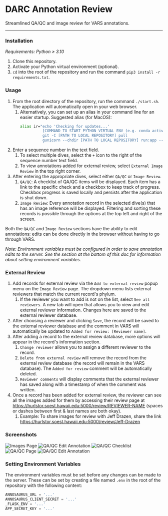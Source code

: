 # DARC Annotation Review
Streamlined QA/QC and image review for VARS annotations.

***

### Installation

_Requirements: Python ≥ 3.10_

1. Clone this repository.
2. Activate your Python virtual environment (optional).
3. `cd` into the root of the repository and run the command `pip3 install -r requirements.txt`.

### Usage

1. From the root directory of the repository, run the command `./start.sh`. The application will automatically open in your web browser.
   1. Alternatively, you can set up an alias in your command line for an easier startup. Suggested alias (for MacOS):
      ```bash
      alias ir="echo 'Checking for updates...'
                [COMMAND TO START PYTHON VIRTUAL ENV (e.g. conda activate darc)]
                git -C [PATH TO LOCAL REPOSITORY] pull
                gunicorn --chdir [PATH TO LOCAL REPOSITORY] run:app --threads 3"
      ```
2. Enter a sequence number in the text field.
   1. To select multiple dives, select the `+` icon to the right of the sequence number text field.
   2. To view annotations added for external review, select `External Image Review` in the top right corner.
3. After entering the appropriate dives, select either `QA/QC` or `Image Review`.
   1. `QA/QC`: A checklist of QA/QC items will be displayed. Each item has a link to the specific check and a checkbox to keep track of progress. Checkbox progress is saved locally and persists after the application is shut down.
   2. `Image Review`: Every annotation record in the selected dive(s) that has an image reference will be displayed. Filtering and sorting these records is possible through the options at the top left and right of the screen.

Both the `QA/QC` and `Image Review` sections have the ability to edit annotations: edits can be done directly in the browser without having to go through VARS.

_Note: Environment variables must be configured in order to save annotation edits to the server. See the section at the bottom of this doc for information about setting environment variables_.

### External Review

1. Add records for external review via the `Add to external review` popup menu on the `Image Review` page. The dropdown menu lists external reviewers that match the current record's phylum.
   1. If the reviewer you want to add is not on the list, select `See all reviewers`. A new tab will open that allows you to view and edit external reviewer information. Changes here are saved to the external reviewer database.
2. After choosing a reviewer and clicking `Save`, the record will be saved to the external reviewer database and the comment in VARS will automatically be updated to `Added for review: [Reviewer name]`.
3. After adding a record to the external review database, more options will appear in the record's information section.
   1. `Change reviewer` allows you to assign a different reviewer to the record.
   2. `Delete from external review` will remove the record from the external review database (the record will remain in the VARS database). The `Added for review` comment will be automatically deleted.
   3. `Reviewer comments` will display comments that the external reviewer has saved along with a timestamp of when the comment was written.
4. Once a record has been added for external review, the reviewer can see all the images added for them by accessing their review page at https://hurlstor.soest.hawaii.edu:5000/review/REVIEWER-NAME (spaces or dashes between first & last names are both okay).
   1. Example: To share images for review with Jeff Drazen, share the link https://hurlstor.soest.hawaii.edu:5000/review/Jeff-Drazen

### Screenshots

![Images Page](https://i.imgur.com/VUHPDIs.png)
![QA/QC Edit Annotation](https://i.imgur.com/N01V8dK.png)
![QA/QC Checklist](https://i.imgur.com/TYYFT5P.png)
![QA/QC Page](https://i.imgur.com/yMNIzyY.png)
![QA/QC Edit Annotation](https://i.imgur.com/GqxueOH.png)


### Setting Environment Variables

The environment variables must be set before any changes can be made to the server. These can be set by creating a file named `.env` in the root of the repository with the following content:

```python
ANNOSAURUS_URL = '...'
ANNOSAURUS_CLIENT_SECRET = '...'
_FLASK_ENV = '...'
APP_SECRET_KEY = '...'
```
